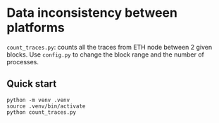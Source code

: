 # Data inconsistency between platforms

`count_traces.py`: counts all the traces from ETH node between 2 given blocks.
Use `config.py` to change the block range and the number of processes.

## Quick start
```
python -m venv .venv
source .venv/bin/activate
python count_traces.py
```